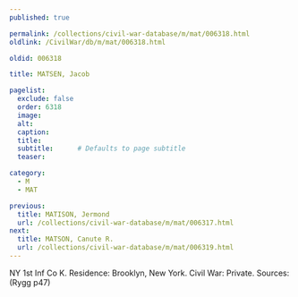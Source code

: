 ```yaml
---
published: true

permalink: /collections/civil-war-database/m/mat/006318.html
oldlink: /CivilWar/db/m/mat/006318.html

oldid: 006318

title: MATSEN, Jacob

pagelist:
  exclude: false
  order: 6318
  image: 
  alt:
  caption:
  title:
  subtitle:      # Defaults to page subtitle
  teaser:

category: 
  - M 
  - MAT

previous:
  title: MATISON, Jermond
  url: /collections/civil-war-database/m/mat/006317.html  
next:
  title: MATSON, Canute R.
  url: /collections/civil-war-database/m/mat/006319.html   
---
```

NY 1st Inf Co K. Residence: Brooklyn, New York. Civil War: Private. Sources: (Rygg p47)